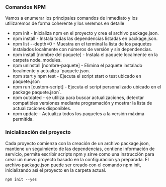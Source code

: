 ### Comandos NPM

Vamos a enumerar los principales comandos de inmediato y los utilizaremos de forma coherente y los veremos en detalle

- npm init - Inicializa npm en el proyecto y crea el archivo package.json.
- npm install - Instala todas las dependencias listadas en package.json.
- npm list --depth=0 - Muestra en el terminal la lista de los paquetes instalados localmente con números de versión y sin dependencias.
- npm install [nombre del paquete] - Instala el paquete localmente en la carpeta node_modules.
- npm uninstall [nombre-paquete] - Elimina el paquete instalado localmente y actualiza `paquete.json.
- npm start y npm test - Ejecuta el script start o test ubicado en paquete.json
- npm run [custom-script] - Ejecuta el script personalizado ubicado en el package paquete.json`.
- npm outdated - se utiliza para buscar actualizaciones, detectar compatibles versiones mediante programación y mostrar la lista de actualizaciones disponibles.
- npm update - Actualiza todos los paquetes a la versión máxima permitida.

### Inicialización del proyecto

Cada proyecto comienza con la creación de un archivo package.json, mantiene un seguimiento de las dependencias, contiene información de servicio, permite escribir scripts npm y sirve como una instrucción para crear un nuevo proyecto basado en la configuración ya preparada. El archivo package.json puede ser creado con el comando npm init, inicializando así el proyecto en la carpeta actual.

```npm init --yes```
